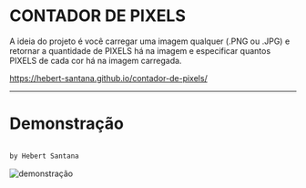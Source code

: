 # CONTADOR DE PIXELS

A ideia do projeto é você carregar uma imagem qualquer (.PNG ou .JPG) e retornar a quantidade de PIXELS há na imagem e especificar quantos PIXELS de cada cor há na imagem carregada.

https://hebert-santana.github.io/contador-de-pixels/


<hr>
<h1> Demonstração </h1>

~~~ javascript

by Hebert Santana

~~~~


<img align="center" alt="demonstração" src="./assets/img/demonstracao.png" />

